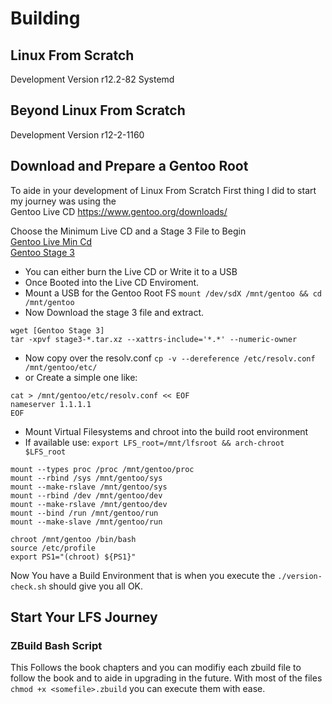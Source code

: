 # Building
## Linux From Scratch
Development Version r12.2-82 Systemd

## Beyond Linux From Scratch
Development Version r12-2-1160

## Download and Prepare a Gentoo Root
To aide in your development of Linux From Scratch 
First thing I did to start my journey was using the <br>
Gentoo Live CD https://www.gentoo.org/downloads/<br>

Choose the Minimum Live CD and a Stage 3 File to Begin<br>
[Gentoo Live Min Cd](https://www.dropbox.com/scl/fi/w7x1sq6ebuhxuyynrrrh2/install-amd64-minimal-20241013T160327Z.iso?rlkey=o56xmeefkfwpszl3qmkehwmwq&st=r6md781c&dl=0)
<br>
[Gentoo Stage 3](https://www.dropbox.com/scl/fi/obtam8x7jv8hconcpixbu/stage3-amd64-systemd-20241013T160327Z.tar.xz?rlkey=f8g92ok3n39iwoliqzjzgpydz&st=c8a28wc5&dl=0)
<br>
* You can either burn the Live CD or Write it to a USB
* Once Booted into the Live CD Enviroment.
* Mount a USB for the Gentoo Root FS `mount /dev/sdX /mnt/gentoo && cd /mnt/gentoo`
* Now Download the stage 3 file and extract.
```
wget [Gentoo Stage 3]
tar -xpvf stage3-*.tar.xz --xattrs-include='*.*' --numeric-owner
```
* Now copy over the resolv.conf
   ` cp -v --dereference /etc/resolv.conf /mnt/gentoo/etc/ `
* or Create a simple one like:
```
cat > /mnt/gentoo/etc/resolv.conf << EOF
nameserver 1.1.1.1
EOF
```
* Mount Virtual Filesystems and chroot into the build root environment
* If available use: `export LFS_root=/mnt/lfsroot && arch-chroot $LFS_root`
```
mount --types proc /proc /mnt/gentoo/proc
mount --rbind /sys /mnt/gentoo/sys
mount --make-rslave /mnt/gentoo/sys
mount --rbind /dev /mnt/gentoo/dev
mount --make-rslave /mnt/gentoo/dev
mount --bind /run /mnt/gentoo/run
mount --make-slave /mnt/gentoo/run

chroot /mnt/gentoo /bin/bash
source /etc/profile
export PS1="(chroot) ${PS1}"
```
Now You have a Build Environment that is when you execute the `./version-check.sh` should give you all OK.
## Start Your LFS Journey
### ZBuild Bash Script
This Follows the book chapters and you can modifiy each zbuild file to follow the book and to aide in upgrading in the future.
With most of the files `chmod +x <somefile>.zbuild` you can execute them with ease.
